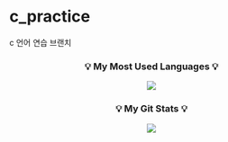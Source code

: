 # c_practice
c 언어 연습 브랜치
<h3 align="center">💡 My Most Used Languages 💡</h3>
<p align="center">
  <a href="https://github.com/buskingsue">
    <img align="center" src="https://github-readme-stats.vercel.app/api/top-langs/?username=buskingsue&layout=compact&show_icons=$on&show_owner=${소유자 표기}&hide_title=${타이틀 가리기}&theme=${테마}&hide=${가리고 싶은 언어}" />
  </a>
</p>
<h3 align="center">💡 My Git Stats 💡</h3>
<p align="center">
  <a href="https://github.com/buskingsue">
    <img align="center" src="https://github-readme-stats.vercel.app/api?username=${깃닉네임}&hide=${가릴항목}&hide_title=${타이틀숨김}&show_icons=${깃아이콘표시}&include_all_commits=${올해말고 전체년도 커밋표기}&theme=${테마}" />
  </a>
</p>
